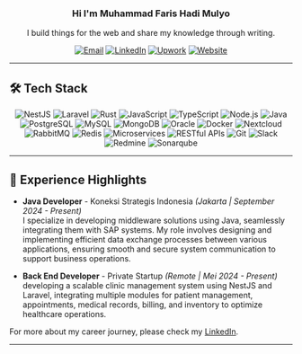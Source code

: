 <h3 align="center"> Hi I'm Muhammad Faris Hadi Mulyo</br> </h3>
<p align="center">I build things for the web and share my knowledge through writing.</p>

<p align="center">
 <a href="mailto:muhfarishalyo@gmail.com" target="_blank"><img alt="Email" src="https://img.shields.io/badge/Email-0078D4?style=for-the-badge&logo=gmail&logoColor=white" /></a>
 <a href="https://www.linkedin.com/in/muhammad-faris-hadi-mulyo/" target="_blank"><img alt="LinkedIn" src="https://img.shields.io/badge/LinkedIn-0077B5?style=for-the-badge&logo=linkedin&logoColor=white" /></a>
 <a href="https://www.upwork.com/freelancers/~01debd012b7ce60804" target="_blank"><img alt="Upwork" src="https://img.shields.io/badge/Upwork-6FDA44?style=for-the-badge&logo=upwork&logoColor=white" /></a>
 <a href="https://muhfarishadimulyo.my.id/" target="_blank"><img alt="Website" src="https://img.shields.io/badge/Website-FF7139?style=for-the-badge&logo=vercel&logoColor=white" /></a>

</p>

---

## 🛠️ Tech Stack
<p align="center">
  <!-- Languages & Frameworks -->
<img alt="NestJS" src="https://img.shields.io/badge/NestJS-E0234E?style=for-the-badge&logo=nestjs&logoColor=white" />
  <img alt="Laravel" src="https://img.shields.io/badge/Laravel-FF2D20?style=for-the-badge&logo=laravel&logoColor=white" />
  <img alt="Rust" src="https://img.shields.io/badge/Rust-000000?style=for-the-badge&logo=rust&logoColor=white" />
  <img alt="JavaScript" src="https://img.shields.io/badge/JavaScript-F7DF1E?style=for-the-badge&logo=javascript&logoColor=black" />
  <img alt="TypeScript" src="https://img.shields.io/badge/TypeScript-3178C6?style=for-the-badge&logo=typescript&logoColor=white" />
  <img alt="Node.js" src="https://img.shields.io/badge/Node.js-339933?style=for-the-badge&logo=node.js&logoColor=white" />
  <img alt="Java" src="https://img.shields.io/badge/Java-FF2D20?style=for-the-badge&logo=java&logoColor=white" />
  
  <!-- Databases -->
  <img alt="PostgreSQL" src="https://img.shields.io/badge/PostgreSQL-336791?style=for-the-badge&logo=postgresql&logoColor=white" />
  <img alt="MySQL" src="https://img.shields.io/badge/MySQL-4479A1?style=for-the-badge&logo=mysql&logoColor=white" />
  <img alt="MongoDB" src="https://img.shields.io/badge/MongoDB-47A248?style=for-the-badge&logo=mongodb&logoColor=white" />
  <img alt="Oracle" src="https://img.shields.io/badge/Oracle-FF7900?style=for-the-badge&logo=oracle&logoColor=white" />
  
  <!-- Cloud & DevOps -->
  <img alt="Docker" src="https://img.shields.io/badge/Docker-2496ED?style=for-the-badge&logo=docker&logoColor=white" />
  <img alt="Nextcloud" src="https://img.shields.io/badge/Nextcloud-0082C9?style=for-the-badge&logo=nextcloud&logoColor=white" />
  
  <!-- Messaging & Event-Driven Architecture -->
  <img alt="RabbitMQ" src="https://img.shields.io/badge/RabbitMQ-FF6600?style=for-the-badge&logo=rabbitmq&logoColor=white" />
  <img alt="Redis" src="https://img.shields.io/badge/Redis-FF4438?style=for-the-badge&logo=REDIS&logoColor=white" />

  <!-- Architecture & Communication -->
  <img alt="Microservices" src="https://img.shields.io/badge/Microservices-FFCA28?style=for-the-badge" />
  <img alt="RESTful APIs" src="https://img.shields.io/badge/RESTful_APIs-FF9900?style=for-the-badge" />

  <!-- Tools & Utilities -->
  <img alt="Git" src="https://img.shields.io/badge/Git-F05032?style=for-the-badge&logo=git&logoColor=white" />
  <img alt="Slack" src="https://img.shields.io/badge/Slack-4A154B?style=for-the-badge&logo=slack&logoColor=white" />
  <img alt="Redmine" src="https://img.shields.io/badge/Redmine-B32024?style=for-the-badge&logo=redmine&logoColor=white" />
  <img alt="Sonarqube" src="https://img.shields.io/badge/Sonarqube-4E9BCD?style=for-the-badge&logo=sonarqube&logoColor=white" />
    
</p>

---

## 💼 Experience Highlights

- **Java Developer** - Koneksi Strategis Indonesia *(Jakarta | September 2024 - Present)*  
   I specialize in developing middleware solutions using Java, seamlessly integrating them with SAP systems. My role involves designing and implementing efficient data exchange processes between various applications, ensuring smooth and secure system communication to support business operations.

- **Back End Developer** - Private Startup *(Remote | Mei 2024 - Present)*  
 developing a scalable clinic management system using NestJS and Laravel, integrating multiple modules for patient management, appointments, medical records, billing, and inventory to optimize healthcare operations.

For more about my career journey, please check my [LinkedIn](https://www.linkedin.com/in/muhammad-faris-hadi-mulyo/).

---
